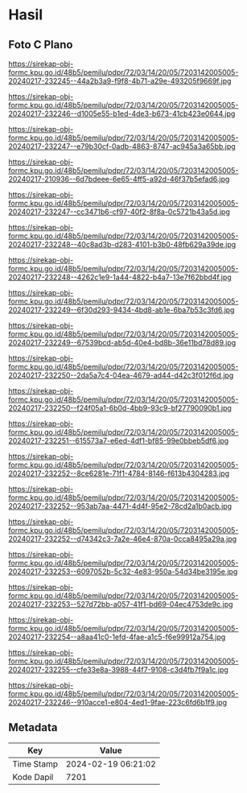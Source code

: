 # Hasil

## Foto C Plano

https://sirekap-obj-formc.kpu.go.id/48b5/pemilu/pdpr/72/03/14/20/05/7203142005005-20240217-232245--44a2b3a9-f9f8-4b71-a29e-493205f9669f.jpg

https://sirekap-obj-formc.kpu.go.id/48b5/pemilu/pdpr/72/03/14/20/05/7203142005005-20240217-232246--d1005e55-b1ed-4de3-b673-41cb423e0644.jpg

https://sirekap-obj-formc.kpu.go.id/48b5/pemilu/pdpr/72/03/14/20/05/7203142005005-20240217-232247--e79b30cf-0adb-4863-8747-ac945a3a65bb.jpg

https://sirekap-obj-formc.kpu.go.id/48b5/pemilu/pdpr/72/03/14/20/05/7203142005005-20240217-210936--6d7bdeee-6e65-4ff5-a92d-46f37b5efad6.jpg

https://sirekap-obj-formc.kpu.go.id/48b5/pemilu/pdpr/72/03/14/20/05/7203142005005-20240217-232247--cc3471b6-cf97-40f2-8f8a-0c5721b43a5d.jpg

https://sirekap-obj-formc.kpu.go.id/48b5/pemilu/pdpr/72/03/14/20/05/7203142005005-20240217-232248--40c8ad3b-d283-4101-b3b0-48fb629a39de.jpg

https://sirekap-obj-formc.kpu.go.id/48b5/pemilu/pdpr/72/03/14/20/05/7203142005005-20240217-232248--4262c1e9-1a44-4822-b4a7-13e7f62bbd4f.jpg

https://sirekap-obj-formc.kpu.go.id/48b5/pemilu/pdpr/72/03/14/20/05/7203142005005-20240217-232249--6f30d293-9434-4bd8-ab1e-6ba7b53c3fd6.jpg

https://sirekap-obj-formc.kpu.go.id/48b5/pemilu/pdpr/72/03/14/20/05/7203142005005-20240217-232249--67539bcd-ab5d-40e4-bd8b-36e11bd78d89.jpg

https://sirekap-obj-formc.kpu.go.id/48b5/pemilu/pdpr/72/03/14/20/05/7203142005005-20240217-232250--2da5a7c4-04ea-4679-ad44-d42c3f012f6d.jpg

https://sirekap-obj-formc.kpu.go.id/48b5/pemilu/pdpr/72/03/14/20/05/7203142005005-20240217-232250--f24f05a1-6b0d-4bb9-93c9-bf27790090b1.jpg

https://sirekap-obj-formc.kpu.go.id/48b5/pemilu/pdpr/72/03/14/20/05/7203142005005-20240217-232251--615573a7-e6ed-4df1-bf85-99e0bbeb5df6.jpg

https://sirekap-obj-formc.kpu.go.id/48b5/pemilu/pdpr/72/03/14/20/05/7203142005005-20240217-232252--8ce6281e-71f1-4784-8146-f613b4304283.jpg

https://sirekap-obj-formc.kpu.go.id/48b5/pemilu/pdpr/72/03/14/20/05/7203142005005-20240217-232252--953ab7aa-4471-4d4f-95e2-78cd2a1b0acb.jpg

https://sirekap-obj-formc.kpu.go.id/48b5/pemilu/pdpr/72/03/14/20/05/7203142005005-20240217-232252--d74342c3-7a2e-46e4-870a-0cca8495a29a.jpg

https://sirekap-obj-formc.kpu.go.id/48b5/pemilu/pdpr/72/03/14/20/05/7203142005005-20240217-232253--6097052b-5c32-4e83-950a-54d34be3195e.jpg

https://sirekap-obj-formc.kpu.go.id/48b5/pemilu/pdpr/72/03/14/20/05/7203142005005-20240217-232253--527d72bb-a057-41f1-bd69-04ec4753de9c.jpg

https://sirekap-obj-formc.kpu.go.id/48b5/pemilu/pdpr/72/03/14/20/05/7203142005005-20240217-232254--a8aa41c0-1efd-4fae-a1c5-f6e99912a754.jpg

https://sirekap-obj-formc.kpu.go.id/48b5/pemilu/pdpr/72/03/14/20/05/7203142005005-20240217-232255--cfe33e8a-3988-44f7-9108-c3d4fb7f9a1c.jpg

https://sirekap-obj-formc.kpu.go.id/48b5/pemilu/pdpr/72/03/14/20/05/7203142005005-20240217-232246--910acce1-e804-4ed1-9fae-223c6fd6b1f9.jpg


## Metadata

| Key        | Value               |
| ---------- | ------------------- |
| Time Stamp | 2024-02-19 06:21:02 |
| Kode Dapil | 7201                |



